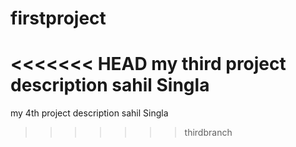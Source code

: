 # firstproject
<<<<<<< HEAD
my third project description sahil Singla
=======
my 4th project description sahil Singla
>>>>>>> thirdbranch
